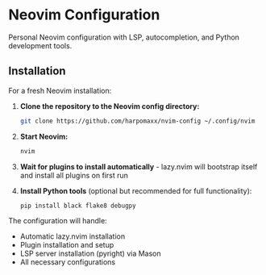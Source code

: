 # Neovim Configuration

Personal Neovim configuration with LSP, autocompletion, and Python development tools.

## Installation

For a fresh Neovim installation:

1. **Clone the repository to the Neovim config directory:**
   ```bash
   git clone https://github.com/harpomaxx/nvim-config ~/.config/nvim
   ```

2. **Start Neovim:**
   ```bash
   nvim
   ```
   
3. **Wait for plugins to install automatically** - lazy.nvim will bootstrap itself and install all plugins on first run

4. **Install Python tools** (optional but recommended for full functionality):
   ```bash
   pip install black flake8 debugpy
   ```

The configuration will handle:
- Automatic lazy.nvim installation
- Plugin installation and setup
- LSP server installation (pyright) via Mason
- All necessary configurations